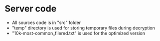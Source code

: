 # Server code
- All sources code is in "src" folder
- "temp" directory is used for storing temporary files during decryption
- "10k-most-common_filered.txt" is used for the optimized version